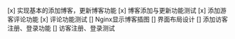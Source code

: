 [x] 实现基本的添加博客，更新博客功能
[x] 博客添加与更新功能测试
[x] 添加游客评论功能
[x] 评论功能测试
[] Nginx显示博客插图
[] 界面布局设计
[] 添加访客注册、登录功能
[] 访客注册、登录测试

